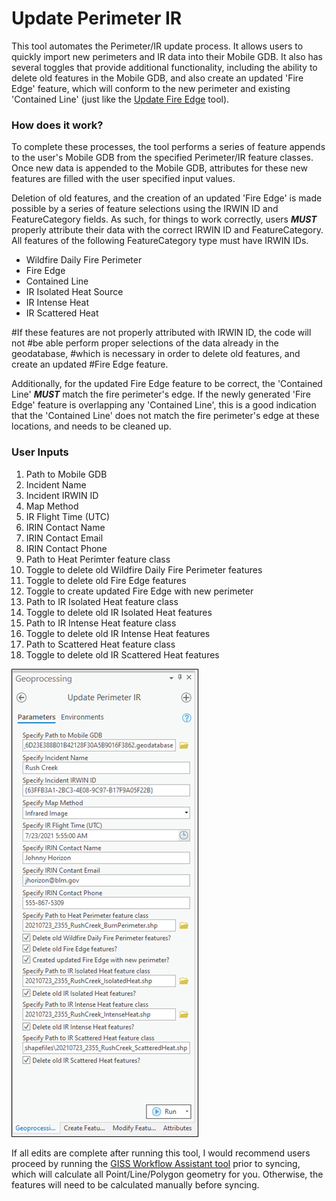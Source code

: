 # Update Perimeter IR

This tool automates the Perimeter/IR update process. It allows users to quickly import new perimeters and IR data into their Mobile GDB. It also has several toggles that provide additional functionality, including the ability to delete old features in the Mobile GDB, and also create an updated 'Fire Edge' feature, which will conform to the new perimeter and existing 'Contained Line' (just like the [Update Fire Edge](docs/README_UpdateFireEdge.md) tool).

### How does it work?

To complete these processes, the tool performs a series of feature appends to the user's Mobile GDB from the specified Perimeter/IR feature classes. Once new data is appended to the Mobile GDB, attributes for these new features are filled with the user specified input values. 

Deletion of old features, and the creation of an updated 'Fire Edge' is made possible by a series of feature selections using the IRWIN ID and FeatureCategory fields. As such, for things to work correctly, users ***MUST*** properly attribute their data with the correct IRWIN ID and FeatureCategory. All features of the following FeatureCategory type must have IRWIN IDs.

- Wildfire Daily Fire Perimeter
- Fire Edge
- Contained Line
- IR Isolated Heat Source
- IR Intense Heat
- IR Scattered Heat

#If these features are not properly attributed with IRWIN ID, the code will not
#be able perform proper selections of the data already in the geodatabase,
#which is necessary in order to delete old features, and create an updated
#Fire Edge feature.

Additionally, for the updated Fire Edge feature to be correct, the 'Contained Line' ***MUST*** match the fire perimeter's edge. If the newly generated 'Fire Edge' feature is overlapping any 'Contained Line', this is a good indication that the 'Contained Line' does not match the fire perimeter's edge at these locations, and needs to be cleaned up.



### User Inputs

1. Path to Mobile GDB
2. Incident Name
3. Incident IRWIN ID
4. Map Method
5. IR Flight Time (UTC)
6. IRIN Contact Name
7. IRIN Contact Email
8. IRIN Contact Phone
9. Path to Heat Perimter feature class
10. Toggle to delete old Wildfire Daily Fire Perimeter features
11. Toggle to delete old Fire Edge features
12. Toggle to create updated Fire Edge with new perimeter
13. Path to IR Isolated Heat feature class
14. Toggle to delete old IR Isolated Heat features
15. Path to IR Intense Heat feature class
16. Toggle to delete old IR Intense Heat features
17. Path to Scattered Heat feature class
18. Toggle to delete old IR Scattered Heat features

![screenshot_UpdatePerimeterIR_1.png](/docs/screenshot_UpdatePerimeterIR_1.png?raw=true)


If all edits are complete after running this tool, I would recommend users proceed by running the [GISS Workflow Assistant tool](/docs/README_GISSWorkflowAssistant.md) prior to syncing, which will calculate all Point/Line/Polygon geometry for you. Otherwise, the features will need to be calculated manually before syncing.
